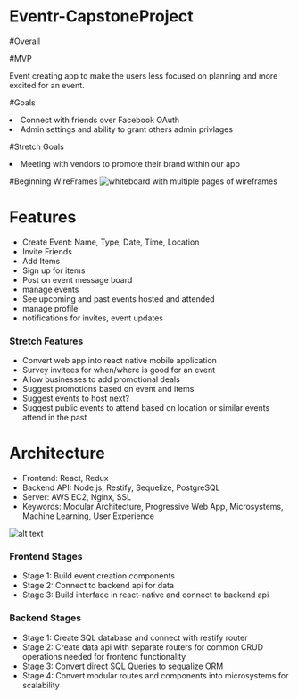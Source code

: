 # Eventr-CapstoneProject



#Overall



#MVP
<p>Event creating app to make the users less focused on planning and more excited for an event.</p>

#Goals
<li>Connect with friends over Facebook OAuth</li>
<li>Admin settings and ability to grant others admin privlages</li>



#Stretch Goals
<li>Meeting with vendors to promote their brand within our app</li>




#Beginning WireFrames
<img src="" alt="whiteboard with multiple pages of wireframes"/>


# Features
* Create Event: Name, Type, Date, Time, Location
* Invite Friends
* Add Items
* Sign up for items
* Post on event message board
* manage events
* See upcoming and past events hosted and attended
* manage profile
* notifications for invites, event updates

### Stretch Features
* Convert web app into react native mobile application
* Survey invitees for when/where is good for an event
* Allow businesses to add promotional deals
* Suggest promotions based on event and items
* Suggest events to host next?
* Suggest public events to attend based on location or similar events attend in the past


# Architecture
* Frontend: React, Redux
* Backend API: Node.js, Restify, Sequelize, PostgreSQL    
* Server: AWS EC2, Nginx, SSL
* Keywords: Modular Architecture, Progressive Web App, Microsystems, Machine Learning, User Experience

![alt text](planning-board.jpg "planning board")

### Frontend Stages
* Stage 1: Build event creation components
* Stage 2: Connect to backend api for data
* Stage 3: Build interface in react-native and connect to backend api


### Backend Stages
* Stage 1: Create SQL database and connect with restify router
* Stage 2: Create data api with separate routers for common CRUD operations needed for frontend functionality
* Stage 3: Convert direct SQL Queries to sequalize ORM
* Stage 4: Convert modular routes and components into microsystems for scalability
